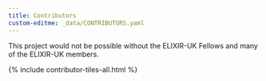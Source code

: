 ```yaml
---
title: Contributors
custom-editme: _data/CONTRIBUTORS.yaml
---
```


This project would not be possible without the ELIXIR-UK Fellows and many of the ELIXIR-UK members.

{% include contributor-tiles-all.html %}
